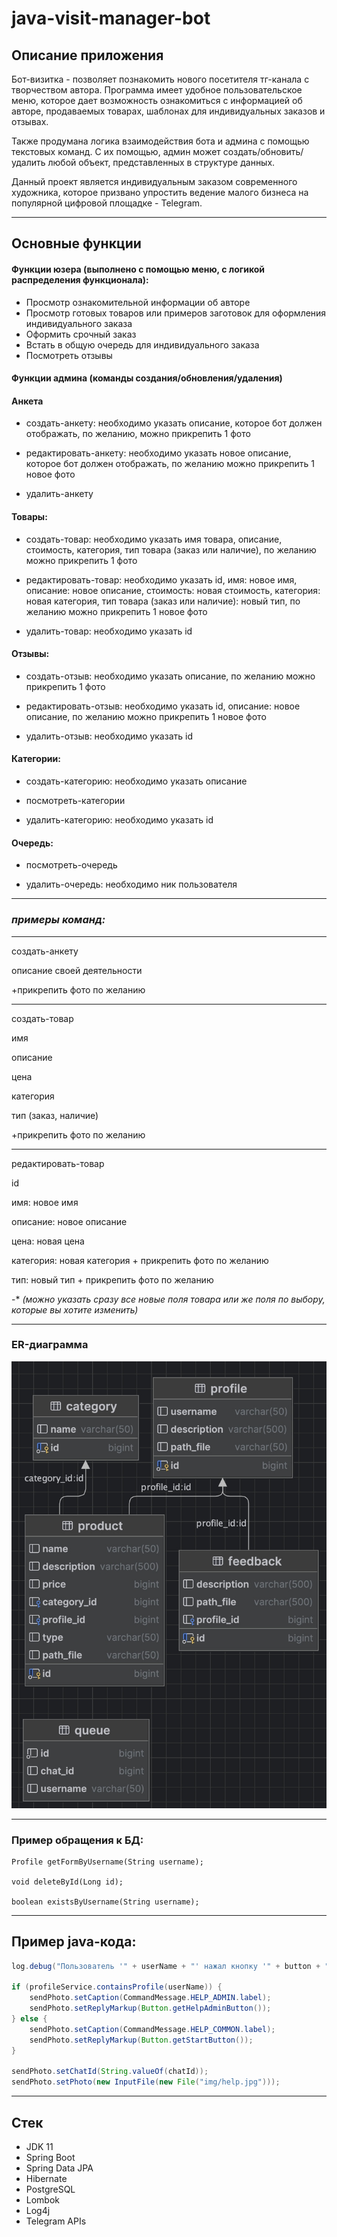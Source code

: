 # java-visit-manager-bot

## Описание приложения

Бот-визитка - позволяет познакомить нового посетителя тг-канала с творчеством автора.
Программа имеет удобное пользовательское меню, которое дает возможность ознакомиться с информацией об авторе,
продаваемых товарах, шаблонах для индивидуальных заказов и отзывах.

Также продумана логика взаимодействия бота и админа с помощью текстовых команд. С их помощью, админ
может создать/обновить/удалить любой объект, представленных в структуре данных.

Данный проект является индивидуальным заказом современного художника,
которое призвано упростить ведение малого бизнеса на популярной цифровой площадке -
Telegram.

----

## Основные функции

#### Функции юзера (выполнено с помощью меню, с логикой распределения функционала):

- Просмотр ознакомительной информации об авторе
- Просмотр готовых товаров или примеров заготовок для оформления индивидуального заказа
- Оформить срочный заказ
- Встать в общую очередь для индивидуального заказа
- Посмотреть отзывы

#### Функции админа (команды создания/обновления/удаления)

#### Анкета

- создать-анкету: необходимо указать
  описание, которое бот должен отображать, по желанию, можно прикрепить 1 фото

- редактировать-анкету: необходимо указать
  новое описание, которое бот должен отображать, по желанию можно прикрепить 1 новое фото

- удалить-анкету

#### Товары:

- создать-товар: необходимо указать
  имя товара,
  описание,
  стоимость,
  категория,
  тип товара (заказ или наличие),
  по желанию можно прикрепить 1 фото

- редактировать-товар: необходимо указать
  id,
  имя: новое имя,
  описание: новое описание,
  стоимость: новая стоимость,
  категория: новая категория,
  тип товара (заказ или наличие): новый тип,
  по желанию можно прикрепить 1 новое фото

- удалить-товар: необходимо указать id

#### Отзывы:

- создать-отзыв: необходимо указать
  описание, по желанию можно прикрепить 1 фото

- редактировать-отзыв: необходимо указать
  id,
  описание: новое описание,
  по желанию можно прикрепить 1 новое фото

- удалить-отзыв: необходимо указать id

#### Категории:

- создать-категорию: необходимо указать описание

- посмотреть-категории

- удалить-категорию: необходимо указать id

#### Очередь:

- посмотреть-очередь

- удалить-очередь: необходимо ник пользователя
----

### __*примеры команд:*__

----
создать-анкету

описание своей деятельности

+прикрепить фото по желанию

____
создать-товар

имя

описание

цена

категория

тип (заказ, наличие)

+прикрепить фото по желанию
___

редактировать-товар

id

имя: новое имя

описание: новое описание

цена: новая цена

категория: новая категория + прикрепить фото по желанию

тип: новый тип + прикрепить фото по желанию

-* *(можно указать сразу все новые поля товара или же поля по выбору,
которые вы хотите изменить)*
___

### ER-диаграмма
![SCHEME](https://github.com/pankkovv/java-visit-manager-bot/blob/main/ER-diagram%20.jpg?raw=true)

----

### Пример обращения к БД:
```Data JPA
Profile getFormByUsername(String username);

void deleteById(Long id);

boolean existsByUsername(String username);
```
----

## Пример java-кода:

```java
log.debug("Пользователь '" + userName + "' нажал кнопку '" + button + "'");

if (profileService.containsProfile(userName)) {
    sendPhoto.setCaption(CommandMessage.HELP_ADMIN.label);
    sendPhoto.setReplyMarkup(Button.getHelpAdminButton());
} else {
    sendPhoto.setCaption(CommandMessage.HELP_COMMON.label);
    sendPhoto.setReplyMarkup(Button.getStartButton());
}

sendPhoto.setChatId(String.valueOf(chatId));
sendPhoto.setPhoto(new InputFile(new File("img/help.jpg")));
```
----
## Стек
- JDK 11
- Spring Boot
- Spring Data JPA
- Hibernate
- PostgreSQL
- Lombok
- Log4j
- Telegram APIs